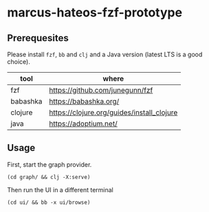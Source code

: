 # marcus-hateos-fzf-prototype

## Prerequesites

Please install `fzf`, `bb` and `clj` and a Java version (latest LTS is a good choice).

| tool     | where                                      |
|----------|--------------------------------------------|
| fzf      | https://github.com/junegunn/fzf            |
| babashka | https://babashka.org/                      |
| clojure  | https://clojure.org/guides/install_clojure |
| java     | https://adoptium.net/                      |

## Usage

First, start the graph provider.

    (cd graph/ && clj -X:serve)

Then run the UI in a different terminal

    (cd ui/ && bb -x ui/browse)
